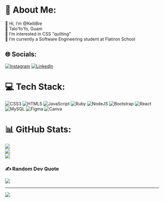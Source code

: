 # 💫 About Me:
👋 Hi, I’m @KelliBre<br>🌺 Talo'fo'fo, Guam<br>👀 I’m interested in CSS "quilting"<br>🌱 I’m currently a Software Engineering student at Flatiron School


## 🌐 Socials:
[![Instagram](https://img.shields.io/badge/Instagram-%23E4405F.svg?logo=Instagram&logoColor=white)](https://instagram.com/Kell_e_b) [![LinkedIn](https://img.shields.io/badge/LinkedIn-%230077B5.svg?logo=linkedin&logoColor=white)](https://linkedin.com/in/Kelli-Brecunier) 

# 💻 Tech Stack:
![CSS3](https://img.shields.io/badge/css3-%231572B6.svg?style=for-the-badge&logo=css3&logoColor=white) ![HTML5](https://img.shields.io/badge/html5-%23E34F26.svg?style=for-the-badge&logo=html5&logoColor=white) ![JavaScript](https://img.shields.io/badge/javascript-%23323330.svg?style=for-the-badge&logo=javascript&logoColor=%23F7DF1E) ![Ruby](https://img.shields.io/badge/ruby-%23CC342D.svg?style=for-the-badge&logo=ruby&logoColor=white) ![NodeJS](https://img.shields.io/badge/node.js-6DA55F?style=for-the-badge&logo=node.js&logoColor=white) ![Bootstrap](https://img.shields.io/badge/bootstrap-%23563D7C.svg?style=for-the-badge&logo=bootstrap&logoColor=white) ![React](https://img.shields.io/badge/react-%2320232a.svg?style=for-the-badge&logo=react&logoColor=%2361DAFB) ![MySQL](https://img.shields.io/badge/mysql-%2300f.svg?style=for-the-badge&logo=mysql&logoColor=white) 	![Figma](https://img.shields.io/badge/figma-%23F24E1E.svg?style=for-the-badge&logo=figma&logoColor=white) ![Canva](https://img.shields.io/badge/Canva-%2300C4CC.svg?style=for-the-badge&logo=Canva&logoColor=white)
# 📊 GitHub Stats:
![](https://github-readme-stats.vercel.app/api?username=KelliBre&theme=dark&hide_border=false&include_all_commits=false&count_private=false)<br/>
![](https://github-readme-streak-stats.herokuapp.com/?user=KelliBre&theme=dark&hide_border=false)<br/>
![](https://github-readme-stats.vercel.app/api/top-langs/?username=KelliBre&theme=dark&hide_border=false&include_all_commits=false&count_private=false&layout=compact)

### ✍️ Random Dev Quote
![](https://quotes-github-readme.vercel.app/api?type=horizontal&theme=radical)

---
[![](https://visitcount.itsvg.in/api?id=KelliBre&icon=0&color=0)](https://visitcount.itsvg.in)

<!-- Proudly created with GPRM ( https://gprm.itsvg.in ) -->
<!---
KelliBre/KelliBre is a ✨ special ✨ repository because its `README.md` (this file) appears on your GitHub profile.
You can click the Preview link to take a look at your changes.
--->
